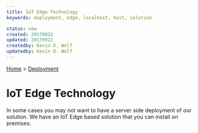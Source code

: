 ```yaml
---
title: IoT Edge Technology
keywords: deployment, edge, localhost, host, solution

status: new
created: 20170922
updated: 20170922
createdby: Kevin D. Wolf
updatedby: Kevin D. Wolf
---
```

[Home](../Index.md) > [Deployment](Index.md)

# IoT Edge Technology  
In some cases you may not want to have a server side deployment of our solution.  We have an IoT Edge based solution
that you can install on premises.